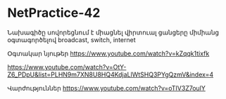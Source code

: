 # NetPractice-42
Նախագիծը սովորեցնում է միացնել վիրտուալ ցանցերը միմիանց օգտագործելով broadcast, switch, internet


Օգտակար նյութեր
https://www.youtube.com/watch?v=kZqqk1tixfk

https://www.youtube.com/watch?v=OtY-Z6_PDpU&list=PLHN9m7XN8U8HQ4KdjaLlWtSHQ3PYgQzmV&index=4

Վարժություններ
https://www.youtube.com/watch?v=oTIV3Z7oulY
